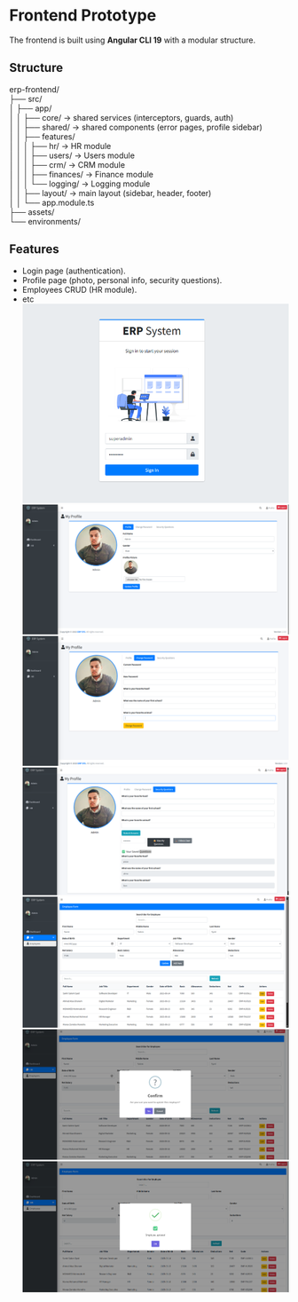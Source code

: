 # Frontend Prototype

The frontend is built using **Angular CLI 19** with a modular structure.

## Structure
erp-frontend/  
├── src/  
│   ├── app/  
│   │   ├── core/ → shared services (interceptors, guards, auth)  
│   │   ├── shared/ → shared components (error pages, profile sidebar)  
│   │   ├── features/  
│   │   │   ├── hr/ → HR module  
│   │   │   ├── users/ → Users module  
│   │   │   ├── crm/ → CRM module  
│   │   │   ├── finances/ → Finance module  
│   │   │   └── logging/ → Logging module  
│   │   ├── layout/ → main layout (sidebar, header, footer)  
│   │   └── app.module.ts  
├── assets/  
└── environments/  

## Features
- Login page (authentication).  
- Profile page (photo, personal info, security questions).  
- Employees CRUD (HR module).  
- etc
  ![Alt Text](./images/login.png)
  ![Alt Text](./images/profile.png)
  ![Alt Text](./images/changepassword.png)
  ![Alt Text](./images/securirtyQuestion.png)
  ![Alt Text](./images/Employeeform.png)
  ![Alt Text](./images/confirmation.png)
  ![Alt Text](./images/don.png)


